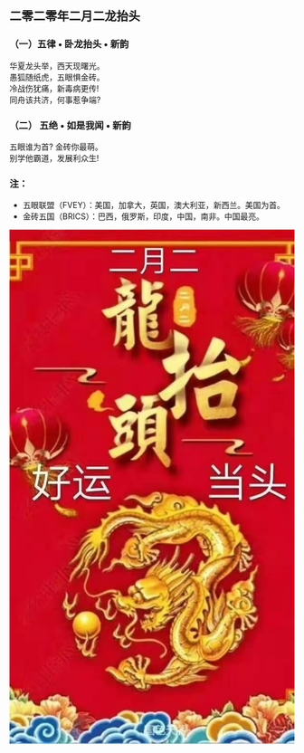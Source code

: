 ## 二零二零年二月二龙抬头
### （一）五律 • 卧龙抬头 • 新韵
华夏龙头举，西天现曙光。\
愚狐随纸虎，五眼惧金砖。\
冷战伤犹痛，新毒病更传! \
同舟该共济，何事惹争端? 
### （二） 五绝 • 如是我闻 • 新韵
五眼谁为首?  金砖你最萌。\
别学他霸道，发展利众生! 

### 注：
- 五眼联盟（FVEY）：美国，加拿大，英国，澳大利亚，新西兰。美国为首。 
- 金砖五国（BRICS）：巴西，俄罗斯，印度，中国，南非。中国最亮。

![](01.jpg)
